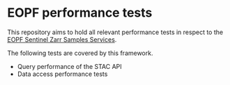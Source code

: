 # EOPF performance tests
This repository aims to hold all relevant performance tests in respect to the [EOPF Sentinel Zarr Samples Services](https://zarr.eopf.copernicus.eu/).

The following tests are covered by this framework.
- Query performance of the STAC API
- Data access performance tests
